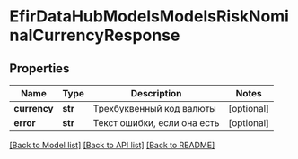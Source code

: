 # EfirDataHubModelsModelsRiskNominalCurrencyResponse

## Properties
Name | Type | Description | Notes
------------ | ------------- | ------------- | -------------
**currency** | **str** | Трехбуквенный код валюты | [optional] 
**error** | **str** | Текст ошибки, если она есть | [optional] 

[[Back to Model list]](../README.md#documentation-for-models) [[Back to API list]](../README.md#documentation-for-api-endpoints) [[Back to README]](../README.md)

